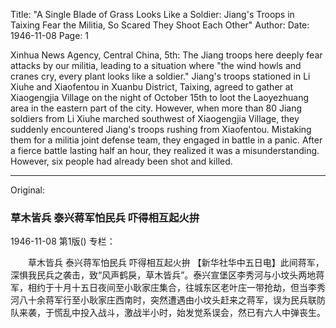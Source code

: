 Title: "A Single Blade of Grass Looks Like a Soldier: Jiang's Troops in Taixing Fear the Militia, So Scared They Shoot Each Other"
Author:
Date: 1946-11-08
Page: 1

Xinhua News Agency, Central China, 5th: The Jiang troops here deeply fear attacks by our militia, leading to a situation where "the wind howls and cranes cry, every plant looks like a soldier." Jiang's troops stationed in Li Xiuhe and Xiaofentou in Xuanbu District, Taixing, agreed to gather at Xiaogengjia Village on the night of October 15th to loot the Laoyezhuang area in the eastern part of the city. However, when more than 80 Jiang soldiers from Li Xiuhe marched southwest of Xiaogengjia Village, they suddenly encountered Jiang's troops rushing from Xiaofentou. Mistaking them for a militia joint defense team, they engaged in battle in a panic. After a fierce battle lasting half an hour, they realized it was a misunderstanding. However, six people had already been shot and killed.



<hr /> 

Original: 


### 草木皆兵  泰兴蒋军怕民兵  吓得相互起火拚

1946-11-08
第1版()
专栏：

　　草木皆兵
    泰兴蒋军怕民兵  吓得相互起火拚
    【新华社华中五日电】此间蒋军，深惧我民兵之袭击，致“风声鹤戾，草木皆兵”。泰兴宣堡区李秀河与小坟头两地蒋军，相约于十月十五日夜间至小耿家庄集合，往城东区老叶庄一带抢劫，但当李秀河八十余蒋军行至小耿家庄西南时，突然遭遇由小坟头赶来之蒋军，误为民兵联防队来袭，于慌乱中投入战斗，激战半小时，始发觉系误会，然已有六人中弹丧生。
